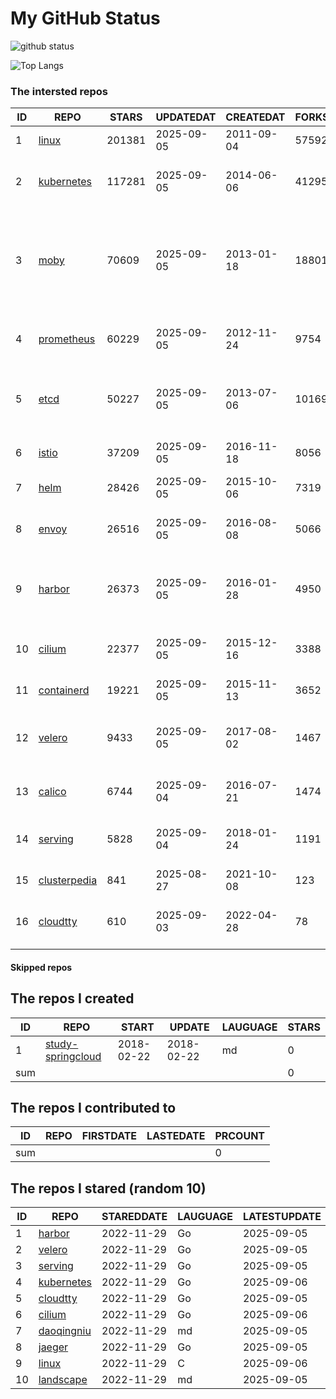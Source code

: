 # My GitHub Status

<img src="https://github-readme-stats-1.yihong0618.vercel.app/api?username=daoqingniu&show_icons=true&&&hide_title=true&count_private=true" alt="github status" />

![Top Langs](https://github-readme-stats-1.yihong0618.vercel.app/api/top-langs/?username=daoqingniu&layout=compact)

<!--START_SECTION:github_repos-->
### The intersted repos
| ID |                              REPO                               | STARS  | UPDATEDAT  | CREATEDAT  | FORKSCOUNT |                                                DESCRIPTIONS                                                |
|----|-----------------------------------------------------------------|--------|------------|------------|------------|------------------------------------------------------------------------------------------------------------|
|  1 | [linux](https://github.com/torvalds/linux)                      | 201381 | 2025-09-05 | 2011-09-04 |      57592 | Linux kernel source tree                                                                                   |
|  2 | [kubernetes](https://github.com/kubernetes/kubernetes)          | 117281 | 2025-09-05 | 2014-06-06 |      41295 | Production-Grade Container Scheduling and Management                                                       |
|  3 | [moby](https://github.com/moby/moby)                            |  70609 | 2025-09-05 | 2013-01-18 |      18801 | The Moby Project - a collaborative project for the container ecosystem to assemble container-based systems |
|  4 | [prometheus](https://github.com/prometheus/prometheus)          |  60229 | 2025-09-05 | 2012-11-24 |       9754 | The Prometheus monitoring system and time series database.                                                 |
|  5 | [etcd](https://github.com/etcd-io/etcd)                         |  50227 | 2025-09-05 | 2013-07-06 |      10169 | Distributed reliable key-value store for the most critical data of a distributed system                    |
|  6 | [istio](https://github.com/istio/istio)                         |  37209 | 2025-09-05 | 2016-11-18 |       8056 | Connect, secure, control, and observe services.                                                            |
|  7 | [helm](https://github.com/helm/helm)                            |  28426 | 2025-09-05 | 2015-10-06 |       7319 | The Kubernetes Package Manager                                                                             |
|  8 | [envoy](https://github.com/envoyproxy/envoy)                    |  26516 | 2025-09-05 | 2016-08-08 |       5066 | Cloud-native high-performance edge/middle/service proxy                                                    |
|  9 | [harbor](https://github.com/goharbor/harbor)                    |  26373 | 2025-09-05 | 2016-01-28 |       4950 | An open source trusted cloud native registry project that stores, signs, and scans content.                |
| 10 | [cilium](https://github.com/cilium/cilium)                      |  22377 | 2025-09-05 | 2015-12-16 |       3388 | eBPF-based Networking, Security, and Observability                                                         |
| 11 | [containerd](https://github.com/containerd/containerd)          |  19221 | 2025-09-05 | 2015-11-13 |       3652 | An open and reliable container runtime                                                                     |
| 12 | [velero](https://github.com/vmware-tanzu/velero)                |   9433 | 2025-09-05 | 2017-08-02 |       1467 | Backup and migrate Kubernetes applications and their persistent volumes                                    |
| 13 | [calico](https://github.com/projectcalico/calico)               |   6744 | 2025-09-04 | 2016-07-21 |       1474 | Cloud native networking and network security                                                               |
| 14 | [serving](https://github.com/knative/serving)                   |   5828 | 2025-09-04 | 2018-01-24 |       1191 | Kubernetes-based, scale-to-zero, request-driven compute                                                    |
| 15 | [clusterpedia](https://github.com/clusterpedia-io/clusterpedia) |    841 | 2025-08-27 | 2021-10-08 |        123 | The Encyclopedia of Kubernetes clusters                                                                    |
| 16 | [cloudtty](https://github.com/cloudtty/cloudtty)                |    610 | 2025-09-03 | 2022-04-28 |         78 | A Friendly Kubernetes CloudShell (Web Terminal) !                                                          |



#### Skipped repos
<!--END_SECTION:github_repos-->

<!--START_SECTION:my_github-->
## The repos I created
| ID  |                                 REPO                                 |   START    |   UPDATE   | LAUGUAGE | STARS |
|-----|----------------------------------------------------------------------|------------|------------|----------|-------|
|   1 | [study-springcloud](https://github.com/daoqingniu/study-springcloud) | 2018-02-22 | 2018-02-22 | md       |     0 |
| sum |                                                                      |            |            |          |     0 |

## The repos I contributed to
| ID  | REPO | FIRSTDATE | LASTEDATE | PRCOUNT |
|-----|------|-----------|-----------|---------|
| sum |      |           |           |       0 |

## The repos I stared (random 10)
| ID |                          REPO                          | STAREDDATE | LAUGUAGE | LATESTUPDATE |
|----|--------------------------------------------------------|------------|----------|--------------|
|  1 | [harbor](https://github.com/goharbor/harbor)           | 2022-11-29 | Go       | 2025-09-05   |
|  2 | [velero](https://github.com/vmware-tanzu/velero)       | 2022-11-29 | Go       | 2025-09-05   |
|  3 | [serving](https://github.com/knative/serving)          | 2022-11-29 | Go       | 2025-09-05   |
|  4 | [kubernetes](https://github.com/kubernetes/kubernetes) | 2022-11-29 | Go       | 2025-09-06   |
|  5 | [cloudtty](https://github.com/cloudtty/cloudtty)       | 2022-11-29 | Go       | 2025-09-05   |
|  6 | [cilium](https://github.com/cilium/cilium)             | 2022-11-29 | Go       | 2025-09-06   |
|  7 | [daoqingniu](https://github.com/daoqingniu/daoqingniu) | 2022-11-29 | md       | 2025-09-05   |
|  8 | [jaeger](https://github.com/jaegertracing/jaeger)      | 2022-11-29 | Go       | 2025-09-05   |
|  9 | [linux](https://github.com/torvalds/linux)             | 2022-11-29 | C        | 2025-09-06   |
| 10 | [landscape](https://github.com/cncf/landscape)         | 2022-11-29 | md       | 2025-09-05   |

<!--END_SECTION:my_github-->
